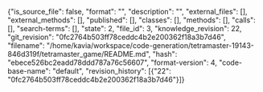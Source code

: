{"is_source_file": false, "format": "", "description": "", "external_files": [], "external_methods": [], "published": [], "classes": [], "methods": [], "calls": [], "search-terms": [], "state": 2, "file_id": 3, "knowledge_revision": 22, "git_revision": "0fc2764b503ff78ceddc4b2e200362f18a3b7d46", "filename": "/home/kavia/workspace/code-generation/tetramaster-19143-846d319f/tetramaster_game/README.md", "hash": "ebece526bc2eadd78ddd787a76c56607", "format-version": 4, "code-base-name": "default", "revision_history": [{"22": "0fc2764b503ff78ceddc4b2e200362f18a3b7d46"}]}